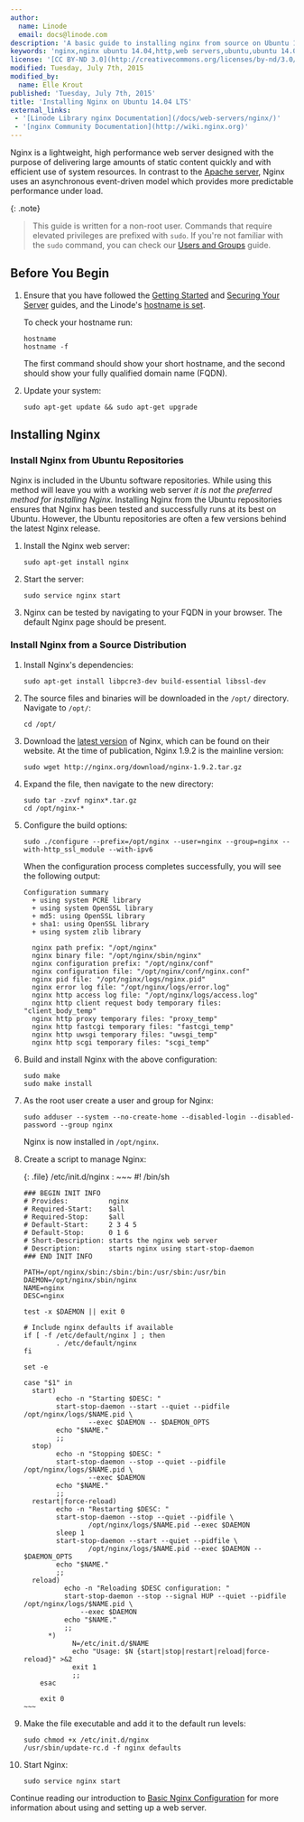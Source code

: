 ```yaml
---
author:
  name: Linode
  email: docs@linode.com
description: 'A basic guide to installing nginx from source on Ubuntu 14.04 LTS (Trusty Tahr)'
keywords: 'nginx,nginx ubuntu 14.04,http,web servers,ubuntu,ubuntu 14.04,ubuntu'
license: '[CC BY-ND 3.0](http://creativecommons.org/licenses/by-nd/3.0/us/)'
modified: Tuesday, July 7th, 2015
modified_by:
  name: Elle Krout
published: 'Tuesday, July 7th, 2015'
title: 'Installing Nginx on Ubuntu 14.04 LTS'
external_links:
 - '[Linode Library nginx Documentation](/docs/web-servers/nginx/)'
 - '[nginx Community Documentation](http://wiki.nginx.org)'
---
```


Nginx is a lightweight, high performance web server designed with the purpose of delivering large amounts of static content quickly and with efficient use of system resources. In contrast to the [Apache server](/docs/web-servers/apache/), Nginx uses an asynchronous event-driven model which provides more predictable performance under load.

{: .note}
>
>This guide is written for a non-root user. Commands that require elevated privileges are prefixed with `sudo`. If you're not familiar with the `sudo` command, you can check our [Users and Groups](/docs/tools-reference/linux-users-and-groups) guide.

## Before You Begin

1.  Ensure that you have followed the [Getting Started](/docs/getting-started) and [Securing Your Server](/docs/security/securing-your-server) guides, and the Linode's [hostname is set](/docs/getting-started#setting-the-hostname).

    To check your hostname run:

        hostname
        hostname -f

    The first command should show your short hostname, and the second should show your fully qualified domain name (FQDN).

2.  Update your system:

        sudo apt-get update && sudo apt-get upgrade

## Installing Nginx


### Install Nginx from Ubuntu Repositories

Nginx is included in the Ubuntu software repositories. While using this method will leave you with a working web server *it is not the preferred method for installing Nginx.* Installing Nginx from the Ubuntu repositories ensures that Nginx has been tested and successfully runs at its best on Ubuntu. However, the Ubuntu repositories are often a few versions behind the latest Nginx release.

1.  Install the Nginx web server:

        sudo apt-get install nginx

2.  Start the server:

        sudo service nginx start

3.  Nginx can be tested by navigating to your FQDN in your browser. The default Nginx page should be present.


### Install Nginx from a Source Distribution


1.  Install Nginx's dependencies:

        sudo apt-get install libpcre3-dev build-essential libssl-dev

2.  The source files and binaries will be downloaded in the `/opt/` directory. Navigate to `/opt/`:

        cd /opt/

3.  Download the [latest version](http://nginx.org/) of Nginx, which can be found on their website. At the time of publication, Nginx 1.9.2 is the mainline version:

        sudo wget http://nginx.org/download/nginx-1.9.2.tar.gz

4.  Expand the file, then navigate to the new directory:

        sudo tar -zxvf nginx*.tar.gz
        cd /opt/nginx-*

5.  Configure the build options:

        sudo ./configure --prefix=/opt/nginx --user=nginx --group=nginx --with-http_ssl_module --with-ipv6

    When the configuration process completes successfully, you will see the following output:

        Configuration summary
          + using system PCRE library
          + using system OpenSSL library
          + md5: using OpenSSL library
          + sha1: using OpenSSL library
          + using system zlib library

          nginx path prefix: "/opt/nginx"
          nginx binary file: "/opt/nginx/sbin/nginx"
          nginx configuration prefix: "/opt/nginx/conf"
          nginx configuration file: "/opt/nginx/conf/nginx.conf"
          nginx pid file: "/opt/nginx/logs/nginx.pid"
          nginx error log file: "/opt/nginx/logs/error.log"
          nginx http access log file: "/opt/nginx/logs/access.log"
          nginx http client request body temporary files: "client_body_temp"
          nginx http proxy temporary files: "proxy_temp"
          nginx http fastcgi temporary files: "fastcgi_temp"
          nginx http uwsgi temporary files: "uwsgi_temp"
          nginx http scgi temporary files: "scgi_temp"

6.  Build and install Nginx with the above configuration:

        sudo make
        sudo make install

7.  As the root user create a user and group for Nginx:

        sudo adduser --system --no-create-home --disabled-login --disabled-password --group nginx 

    Nginx is now installed in `/opt/nginx`.

8.  Create a script to manage Nginx:

    {: .file}
    /etc/init.d/nginx
    :   ~~~
        #! /bin/sh

        ### BEGIN INIT INFO
        # Provides:          nginx
        # Required-Start:    $all
        # Required-Stop:     $all
        # Default-Start:     2 3 4 5
        # Default-Stop:      0 1 6
        # Short-Description: starts the nginx web server
        # Description:       starts nginx using start-stop-daemon
        ### END INIT INFO

        PATH=/opt/nginx/sbin:/sbin:/bin:/usr/sbin:/usr/bin
        DAEMON=/opt/nginx/sbin/nginx
        NAME=nginx
        DESC=nginx

        test -x $DAEMON || exit 0

        # Include nginx defaults if available
        if [ -f /etc/default/nginx ] ; then
                . /etc/default/nginx
        fi

        set -e

        case "$1" in
          start)
                echo -n "Starting $DESC: "
                start-stop-daemon --start --quiet --pidfile /opt/nginx/logs/$NAME.pid \
                        --exec $DAEMON -- $DAEMON_OPTS
                echo "$NAME."
                ;;
          stop)
                echo -n "Stopping $DESC: "
                start-stop-daemon --stop --quiet --pidfile /opt/nginx/logs/$NAME.pid \
                        --exec $DAEMON
                echo "$NAME."
                ;;
          restart|force-reload)
                echo -n "Restarting $DESC: "
                start-stop-daemon --stop --quiet --pidfile \
                        /opt/nginx/logs/$NAME.pid --exec $DAEMON
                sleep 1
                start-stop-daemon --start --quiet --pidfile \
                        /opt/nginx/logs/$NAME.pid --exec $DAEMON -- $DAEMON_OPTS
                echo "$NAME."
                ;;
          reload)
                  echo -n "Reloading $DESC configuration: "
                  start-stop-daemon --stop --signal HUP --quiet --pidfile     /opt/nginx/logs/$NAME.pid \
                      --exec $DAEMON
                  echo "$NAME."
                  ;;
              *)
                    N=/etc/init.d/$NAME
                    echo "Usage: $N {start|stop|restart|reload|force-reload}" >&2
                    exit 1
                    ;;
            esac

            exit 0
        ~~~

9.  Make the file executable and add it to the default run levels:

        sudo chmod +x /etc/init.d/nginx
        /usr/sbin/update-rc.d -f nginx defaults 

10. Start Nginx:

        sudo service nginx start

Continue reading our introduction to [Basic Nginx Configuration](/docs/websites/nginx/basic-nginx-configuration) for more information about using and setting up a web server.